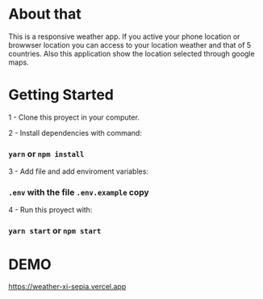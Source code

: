 # About that

This is a responsive weather app.
If you active your phone location or browwser location you can access
to your location weather and that of 5 countries.
Also this application show the location selected through google maps.

# Getting Started

1 - Clone this proyect in your computer.

2 - Install dependencies with command:
### `yarn` or `npm install`

3 - Add file and add enviroment variables:
### `.env` with the file `.env.example` copy

4 - Run this proyect with:
### `yarn start` or `npm start`


# DEMO

https://weather-xi-sepia.vercel.app
